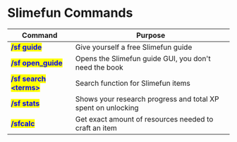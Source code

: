 # Slimefun Commands

| Command                                                  | Purpose                                                      |
| -------------------------------------------------------- | ------------------------------------------------------------ |
| <mark style="color:blue;">**/sf guide**</mark>           | Give yourself a free Slimefun guide                          |
| <mark style="color:blue;">**/sf open\_guide**</mark>     | Opens the Slimefun guide GUI, you don't need the book        |
| <mark style="color:blue;">**/sf search \<terms>**</mark> | Search function for Slimefun items                           |
| <mark style="color:blue;">**/sf stats**</mark>           | Shows your research progress and total XP spent on unlocking |
| <mark style="color:blue;">**/sfcalc**</mark>             | Get exact amount of resources needed to craft an item        |
